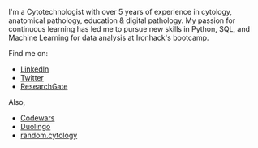 I'm a Cytotechnologist with over 5 years of experience in cytology, anatomical pathology, education & digital pathology. My passion for continuous learning has led me to pursue new skills in Python, SQL, and Machine Learning for data analysis at Ironhack's bootcamp.

Find me on:

* [LinkedIn](https://www.linkedin.com/in/isi-mube/)
* [Twitter](https://twitter.com/isi_mube)
* [ResearchGate](https://www.researchgate.net/profile/Isidre_Munne-Bertran)

Also,
* [Codewars](https://www.codewars.com/r/wSsB5Q)
* [Duolingo](https://www.duolingo.com/profile/arattz_)
* [random.cytology](https://www.instagram.com/random.cytology/?hl=en)
